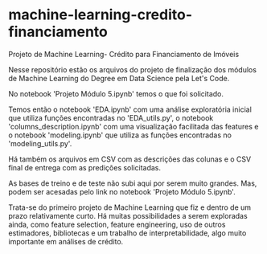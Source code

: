 # machine-learning-credito-financiamento
Projeto de Machine Learning- Crédito para Financiamento de Imóveis

Nesse repositório estão os arquivos do projeto de finalização dos módulos de Machine Learning do Degree em Data Science pela Let's Code.

No notebook 'Projeto Módulo 5.ipynb' temos o que foi solicitado.

Temos então o notebook 'EDA.ipynb' com uma análise exploratória inicial que utiliza funções encontradas no 'EDA_utils.py', o notebook 'columns_description.ipynb' com uma visualização facilitada das features e o notebook 'modeling.ipynb' que utiliza as funções encontradas no 'modeling_utils.py'.

Há também os arquivos em CSV com as descrições das colunas e o CSV final de entrega com as predições solicitadas.

As bases de treino e de teste não subi aqui por serem muito grandes. Mas, podem ser acesadas pelo link no notebook 'Projeto Módulo 5.ipynb'.

Trata-se do primeiro projeto de Machine Learning que fiz e dentro de um prazo relativamente curto. Há muitas possibilidades a serem exploradas ainda, como feature selection, feature engineering, uso de outros estimadores, bibliotecas e um trabalho de interpretabilidade, algo muito importante em análises de crédito.

